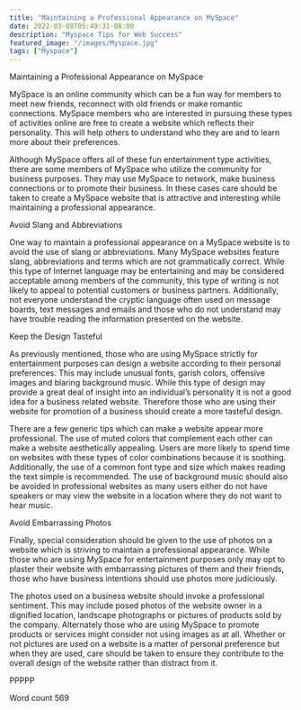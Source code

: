 ```yaml
---
title: "Maintaining a Professional Appearance on MySpace"
date: 2022-03-08T05:49:31-08:00
description: "Myspace Tips for Web Success"
featured_image: "/images/Myspace.jpg"
tags: ["Myspace"]
---
```


Maintaining a Professional Appearance on MySpace

MySpace is an online community which can be a fun way for members to meet new friends, reconnect with old friends or make romantic connections. MySpace members who are interested in pursuing these types of activities online are free to create a website which reflects their personality. This will help others to understand who they are and to learn more about their preferences. 

Although MySpace offers all of these fun entertainment type activities, there are some members of MySpace who utilize the community for business purposes. They may use MySpace to network, make business connections or to promote their business. In these cases care should be taken to create a MySpace website that is attractive and interesting while maintaining a professional appearance. 

Avoid Slang and Abbreviations

One way to maintain a professional appearance on a MySpace website is to avoid the use of slang or abbreviations. Many MySpace websites feature slang, abbreviations and terms which are not grammatically correct. While this type of Internet language may be entertaining and may be considered acceptable among members of the community, this type of writing is not likely to appeal to potential customers or business partners. Additionally, not everyone understand the cryptic language often used on message boards, text messages and emails and those who do not understand may have trouble reading the information presented on the website. 

Keep the Design Tasteful

As previously mentioned, those who are using MySpace strictly for entertainment purposes can design a website according to their personal preferences. This may include unusual fonts, garish colors, offensive images and blaring background music. While this type of design may provide a great deal of insight into an individual’s personality it is not a good idea for a business related website. Therefore those who are using their website for promotion of a business should create a more tasteful design.

There are a few generic tips which can make a website appear more professional. The use of muted colors that complement each other can make a website aesthetically appealing. Users are more likely to spend time on websites with these types of color combinations because it is soothing. Additionally, the use of a common font type and size which makes reading the text simple is recommended. The use of background music should also be avoided in professional websites as many users either do not have speakers or may view the website in a location where they do not want to hear music. 

Avoid Embarrassing Photos

Finally, special consideration should be given to the use of photos on a website which is striving to maintain a professional appearance. While those who are using MySpace for entertainment purposes only may opt to plaster their website with embarrassing pictures of them and their friends, those who have business intentions should use photos more judiciously. 

The photos used on a business website should invoke a professional sentiment. This may include posed photos of the website owner in a dignified location, landscape photographs or pictures of products sold by the company. Alternately those who are using MySpace to promote products or services might consider not using images as at all. Whether or not pictures are used on a website is a matter of personal preference but when they are used, care should be taken to ensure they contribute to the overall design of the website rather than distract from it. 

PPPPP

Word count 569





